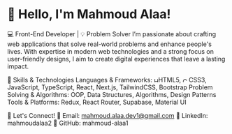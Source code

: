 # 👋 Hello, I'm Mahmoud Alaa!
💻 Front-End Developer | 💡 Problem Solver
I’m passionate about crafting web applications that solve real-world problems and enhance people's lives. With expertise in modern web technologies and a strong focus on user-friendly designs, I aim to create digital experiences that leave a lasting impact.

🚀 Skills & Technologies
Languages & Frameworks: <img src="https://github.com/user-attachments/assets/200121b6-73d0-4f48-8eb7-545a8b7c8b05" alt="HTML5 Logo" width="10" height="10">HTML5, <img src="https://github.com/user-attachments/assets/780136e4-7371-41d3-8257-faf3086032a7" alt="CSS3 Logo" width="10" height="10"> CSS3, JavaScript, TypeScript, React, Next.js, TailwindCSS, Bootstrap
Problem Solving & Algorithms: OOP, Data Structures, Algorithms, Design Patterns
Tools & Platforms: Redux, React Router, Supabase, Material UI


🌟 Let's Connect!
📧 Email: mahmoud.alaa.dev1@gmail.com
💼 LinkedIn: mahmoudalaa2
🐙 GitHub: mahmoud-alaa1








